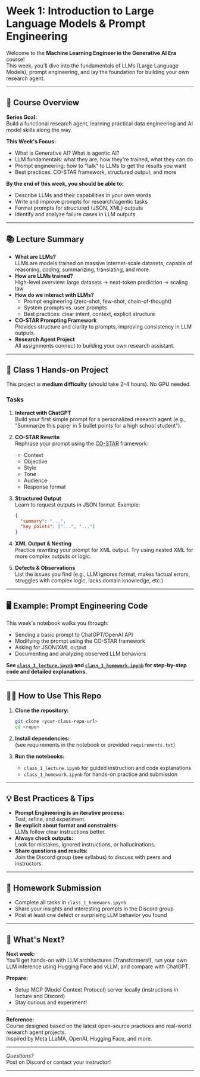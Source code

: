 # Week 1: Introduction to Large Language Models & Prompt Engineering

Welcome to the **Machine Learning Engineer in the Generative AI Era** course!  
This week, you'll dive into the fundamentals of LLMs (Large Language Models), prompt engineering, and lay the foundation for building your own research agent.

---

## 📝 Course Overview

**Series Goal:**  
Build a functional research agent, learning practical data engineering and AI model skills along the way.

**This Week's Focus:**  
- What is Generative AI? What is agentic AI?
- LLM fundamentals: what they are, how they're trained, what they can do
- Prompt engineering: how to "talk" to LLMs to get the results you want
- Best practices: CO-STAR framework, structured output, and more

**By the end of this week, you should be able to:**  
- Describe LLMs and their capabilities in your own words
- Write and improve prompts for research/agentic tasks
- Format prompts for structured (JSON, XML) outputs
- Identify and analyze failure cases in LLM outputs

---

## 📚 Lecture Summary

- **What are LLMs?**  
  LLMs are models trained on massive internet-scale datasets, capable of reasoning, coding, summarizing, translating, and more.
- **How are LLMs trained?**  
  High-level overview: large datasets → next-token prediction → scaling law
- **How do we interact with LLMs?**  
  - Prompt engineering (zero-shot, few-shot, chain-of-thought)
  - System prompts vs. user prompts
  - Best practices: clear intent, context, explicit structure
- **CO-STAR Prompting Framework**  
  Provides structure and clarity to prompts, improving consistency in LLM outputs.
- **Research Agent Project**  
  All assignments connect to building your own research assistant.

---

## 🚀 Class 1 Hands-on Project

This project is **medium difficulty** (should take 2–4 hours). No GPU needed.

### Tasks

1. **Interact with ChatGPT**  
   Build your first simple prompt for a personalized research agent (e.g., "Summarize this paper in 5 bullet points for a high school student").

2. **CO-STAR Rewrite**  
   Rephrase your prompt using the [CO-STAR](https://promptingguide.ai/techniques/costar) framework:
   - Context
   - Objective
   - Style
   - Tone
   - Audience
   - Response format

3. **Structured Output**  
   Learn to request outputs in JSON format. Example:
   ```json
   {
     "summary": "...",
     "key_points": ["...", "..."]
   }
   ```

4. **XML Output & Nesting**  
   Practice rewriting your prompt for XML output. Try using nested XML for more complex outputs or logic.

5. **Defects & Observations**  
   List the issues you find (e.g., LLM ignores format, makes factual errors, struggles with complex logic, lacks domain knowledge, etc.)

---

## 🖥️ Example: Prompt Engineering Code

This week's notebook walks you through:
- Sending a basic prompt to ChatGPT/OpenAI API
- Modifying the prompt using the CO-STAR framework
- Asking for JSON/XML output
- Documenting and analyzing observed LLM behaviors

**See [`class_1_lecture.ipynb`](./class_1_lecture.ipynb) and [`class_1_homework.ipynb`](./class_1_homework.ipynb) for step-by-step code and detailed explanations.**

---

## 🧑‍💻 How to Use This Repo

1. **Clone the repository:**  
   ```bash
   git clone <your-class-repo-url>
   cd <repo>
   ```

2. **Install dependencies:**  
   (see requirements in the notebook or provided `requirements.txt`)

3. **Run the notebooks:**  
   - `class_1_lecture.ipynb` for guided instruction and code explanations
   - `class_1_homework.ipynb` for hands-on practice and submission

---

## 💡 Best Practices & Tips

- **Prompt Engineering is an iterative process:**  
  Test, refine, and experiment.
- **Be explicit about format and constraints:**  
  LLMs follow clear instructions better.
- **Always check outputs:**  
  Look for mistakes, ignored instructions, or hallucinations.
- **Share questions and results:**  
  Join the Discord group (see syllabus) to discuss with peers and instructors.

---

## 📣 Homework Submission

- Complete all tasks in `class_1_homework.ipynb`
- Share your insights and interesting prompts in the Discord group
- Post at least one defect or surprising LLM behavior you found

---

## 📆 What's Next?

**Next week:**  
You'll get hands-on with LLM architectures (Transformers!), run your own LLM inference using Hugging Face and vLLM, and compare with ChatGPT.

**Prepare:**  
- Setup MCP (Model Context Protocol) server locally (instructions in lecture and Discord)
- Stay curious and experiment!

---

**Reference:**  
Course designed based on the latest open-source practices and real-world research agent projects.  
Inspired by Meta LLaMA, OpenAI, Hugging Face, and more.

---

*Questions?*  
Post on Discord or contact your instructor!

---